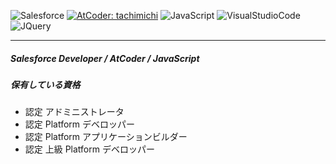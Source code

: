 ![Salesforce](https://img.shields.io/static/v1?&message=Salesforce&color=00A1E0&logo=Salesforce&logoColor=FFFFFF&label=)
[![AtCoder: tachimichi](https://img.shields.io/endpoint?url=https%3A%2F%2Fatcoder-badges.now.sh%2Fapi%2Fatcoder%2Fjson%2Ftachimichi)](https://atcoder.jp/users/tachimichi)
![JavaScript](https://img.shields.io/badge/JavaScript-276DC3.svg?logo=JavaScript)
![VisualStudioCode](https://img.shields.io/badge/-Visual%20Studio%20Code-007ACC.svg?logo=visual-studio-code)
![JQuery](https://img.shields.io/badge/-jQuery-0769AD.svg?logo=jquery)

---

##### Salesforce Developer / AtCoder / JavaScript

##### 保有している資格
* 認定 アドミニストレータ
* 認定 Platform デベロッパー
* 認定 Platform アプリケーションビルダー
* 認定 上級 Platform デベロッパー 

